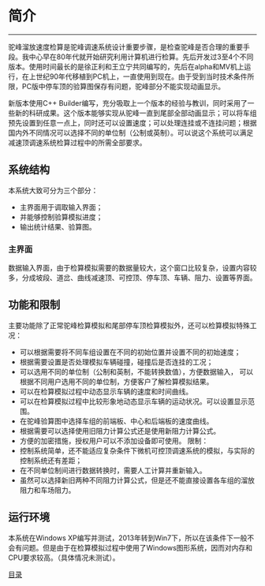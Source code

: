 # 简介
----
驼峰溜放速度检算是驼峰调速系统设计重要步骤，是检查驼峰是否合理的重要手段。我中心早在80年代就开始研究利用计算机进行检算。先后开发过3至4个不同版本。使用时间最长的是徐正利和王立宁共同编写的，先后在alpha和MV机上运行，在上世纪90年代移植到PC机上，一直使用到现在。由于受到当时技术条件所限，PC版中停车顶的验算图保存有问题，驼峰部分不能实现动画显示。

新版本使用C++ Builder编写，充分吸取上一个版本的经验与教训，同时采用了一些新的科研成果。这个版本能够实现从驼峰一直到尾部全部动画显示；可以将车组预先设置到任意一点上，同时还可以设置速度；可以处理连挂或不连挂问题；根据国内外不同情况可以选择不同的单位制（公制或英制）。可以说这个系统可以满足减速顶调速系统检算过程中的所需全部要求。

## 系统结构

本系统大致可分为三个部分：

- 主界面用于调取输入界面；
- 并能够控制验算模拟进度；
- 输出统计结果、验算图。

 
### 主界面
数据输入界面，由于检算模拟需要的数据量较大，这个窗口比较复杂，设置内容较多，分成坡段、道岔、曲线减速顶、可控顶、停车顶、车辆、阻力、设置等界面。
 
## 功能和限制
主要功能除了正常驼峰检算模拟和尾部停车顶检算模拟外，还可以检算模拟特殊工况：

-	可以根据需要将不同车组设置在不同的初始位置并设置不同的初始速度；
-	根据需要设置是否处理模拟车辆碰撞，碰撞后是否连挂的工况；
- 可以选用不同的单位制（公制和英制，不能转换数值），方便数据输入， 可以根据不同用户选用不同的单位制，方便客户了解检算模拟结果。
- 可以在检算模拟过程中动态显示车辆的速度和时间曲线。
- 可以在检算模拟过程中比较形象地动态显示车辆的运动状况。可以设置显示范围。
- 在驼峰验算图中选择车组的前端板、中心和后端板的速度曲线。
- 根据需要可以选择使用旧阻力计算公式还是使用新阻力计算公式。
- 方便的加密措施，授权用户可以不添加设备即可使用。
限制：
- 控制系统简单，还不能适应复杂条件下微机可控顶调速系统的模拟，与实际的控制系统还有差距；
- 在不同单位制间进行数据转换时，需要人工计算并重新输入。
- 虽然可以选择新旧两种不同阻力计算公式，但是还不能直接设置各车组的溜放阻力和车场阻力。

## 运行环境
本系统在Windows XP编写并测试，2013年转到Win7下，所以在该条件下一般不会有问题。但是由于在检算模拟过程中使用了Windows图形系统，因而对内存和CPU要求较高。（具体情况未测试）。

[目录](summary)
